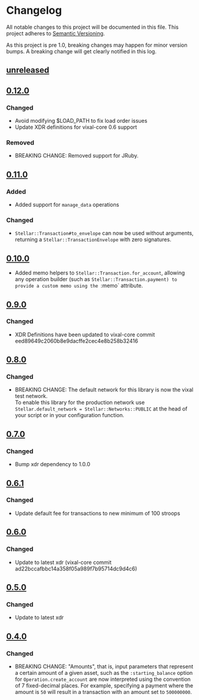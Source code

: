 # Changelog

All notable changes to this project will be documented in this
file.  This project adheres to [Semantic Versioning](http://semver.org/).

As this project is pre 1.0, breaking changes may happen for minor version
bumps.  A breaking change will get clearly notified in this log.

## [unreleased](https://github.com/vixledger/ruby-vixal-base/compare/v0.12.0...master)

## [0.12.0](https://github.com/vixledger/ruby-vixal-base/compare/v0.11.0...v0.12.0)

### Changed
- Avoid modifying $LOAD_PATH to fix load order issues
- Update XDR definitions for vixal-core 0.6 support

### Removed

- BREAKING CHANGE: Removed support for JRuby.

## [0.11.0](https://github.com/vixledger/ruby-vixal-base/compare/v0.10.0...v0.11.0)

### Added
- Added support for `manage_data` operations

### Changed
- `Stellar::Transaction#to_envelope` can now be used without arguments, returning a `Stellar::TransactionEnvelope` with zero signatures.

## [0.10.0](https://github.com/vixledger/ruby-vixal-base/compare/v0.9.0...v0.10.0)

- Added memo helpers to `Stellar::Transaction.for_account`, allowing any operation builder (such as `Stellar::Transaction.payment) to provide a custom memo using the `:memo` attribute.  

## [0.9.0](https://github.com/vixledger/ruby-vixal-base/compare/v0.8.0...v0.9.0)

### Changed
- XDR Definitions have been updated to vixal-core commit eed89649c2060b8e9dacffe2cec4e8b258b32416

## [0.8.0](https://github.com/vixledger/ruby-vixal-base/compare/v0.7.0...v0.8.0)

### Changed
- BREAKING CHANGE:  The default network for this library is now the vixal test network.  
  To enable this library for the production network use `Stellar.default_network = Stellar::Networks::PUBLIC`
  at the head of your script or in your configuration function.

## [0.7.0](https://github.com/vixledger/ruby-vixal-base/compare/v0.6.1...v0.7.0)

### Changed

- Bump xdr dependency to 1.0.0

## [0.6.1](https://github.com/vixledger/ruby-vixal-base/compare/v0.6.0...v0.6.1)

### Changed

- Update default fee for transactions to new minimum of 100 stroops


## [0.6.0](https://github.com/vixledger/ruby-vixal-base/compare/v0.5.0...v0.6.0)

### Changed

- Update to latest xdr (vixal-core commit ad22bccafbbc14a358f05a989f7b95714dc9d4c6)

## [0.5.0](https://github.com/vixledger/ruby-vixal-base/compare/v0.4.0...v0.5.0)

### Changed

- Update to latest xdr

## [0.4.0](https://github.com/vixledger/ruby-vixal-base/compare/v0.3.0...v0.4.0)

### Changed
- BREAKING CHANGE: "Amounts", that is, input parameters that represent a
  certain amount of a given asset, such as the `:starting_balance` option for
  `Operation.create_account` are now interpreted using the convention of 7
  fixed-decimal places.  For example, specifying a payment where the amount is
  `50` will result in a transaction with an amount set to `500000000`.
